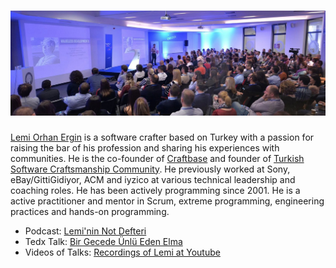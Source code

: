 # ![lemi orhan ergin header](https://raw.githubusercontent.com/lemiorhan/lemiorhan/master/lemi_header.jpg)

[Lemi Orhan Ergin](http://www.lemiorhanergin.com) is a software crafter based on Turkey with a passion for raising the bar of his profession and sharing his experiences with communities. He is the co-founder of [Craftbase](https://craftbase.io) and founder of [Turkish Software Craftsmanship Community](https://kommunity.com/software-craftsmanship-turkey). He previously worked at Sony, eBay/GittiGidiyor, ACM and iyzico at various technical leadership and coaching roles. He has been actively programming since 2001. He is a active practitioner and mentor in Scrum, extreme programming, engineering practices and hands-on programming.

* Podcast: [Lemi'nin Not Defteri](https://soundcloud.com/leminin-not-defteri)
* Tedx Talk: [Bir Gecede Ünlü Eden Elma](https://www.youtube.com/watch?v=DClFjk_Uod8)
* Videos of Talks: [Recordings of Lemi at Youtube](https://www.youtube.com/playlist?list=PLQTv1b9jwvWdvUVfv0M55mRbTB8CMYT9R)
